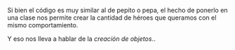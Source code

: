 Si bien el código es muy similar al de pepito o pepa, el hecho de ponerlo en una clase nos permite crear la cantidad de héroes que queramos con el mismo comportamiento.

Y eso nos lleva a hablar de la *creación de objetos*..